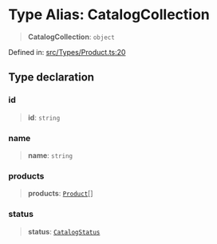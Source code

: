 # Type Alias: CatalogCollection

> **CatalogCollection**: `object`

Defined in: [src/Types/Product.ts:20](https://github.com/Fokusdotid/bail/blob/8b525f9ebcc20cb9acd0f880b6ad58976e38b117/src/Types/Product.ts#L20)

## Type declaration

### id

> **id**: `string`

### name

> **name**: `string`

### products

> **products**: [`Product`](Product.md)[]

### status

> **status**: [`CatalogStatus`](CatalogStatus.md)
